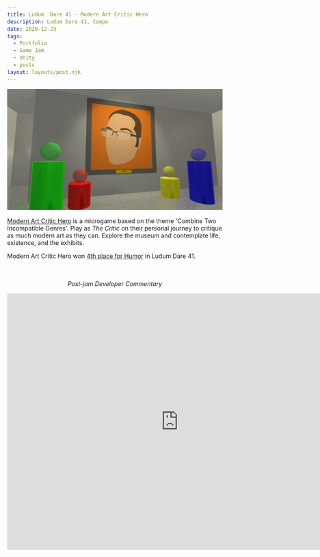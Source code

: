 ```yaml
---
title: Ludum  Dare 41 - Modern Art Critic Hero
description: Ludum Dare 41, Compo
date: 2020-12-23
tags:
  - Portfolio
  - Game Jam
  - Unity
  - posts
layout: layouts/post.njk
---
```

<p>
<a href="https://jeplmr.itch.io/modern-art-critic-hero" target="blank"><img src="/img/MACH.png"></a>
</p>

<p>
<a href="https://jeplmr.itch.io/modern-art-critic-hero" target="blank">Modern Art Critic Hero</a> is a microgame based on the theme 'Combine Two Incompatible Genres'. Play as <i>The Critic</i> on their personal journey to critique as much modern art as they can. Explore the museum and contemplate life, existence, and the exhibits.</p>

<p>
Modern Art Critic Hero won <a href="https://ldjam.com/events/ludum-dare/41/modern-art-critic-hero" target="blank">4th place for Humor</a> in Ludum Dare 41. 
</P>


<p style="text-align: center"></br></br><i>Post-jam Developer Commentary</i></p>

<div class="container">
<p style="text-align: center"><iframe width="800" height="600" src="https://www.youtube.com/embed/EMBMOer_5Ug" frameborder="0" allow="accelerometer; autoplay; clipboard-write; encrypted-media; gyroscope; picture-in-picture" allowfullscreen class="video"></iframe></p></div>